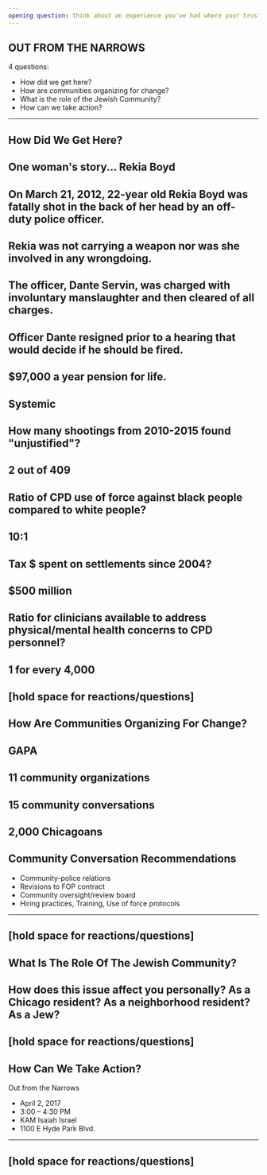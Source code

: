 ```yaml
---
opening question: think about an experience you've had where your trust in authority was eroded
---
```

OUT FROM THE NARROWS
---
4 questions:
* How did we get here?
* How are communities organizing for change?
* What is the role of the Jewish Community?
* How can we take action?
---
How Did We Get Here?
---
One woman's story...
Rekia Boyd
---
On March 21, 2012, 22-year old Rekia Boyd was fatally shot in the  back of her head by an off-duty police officer.
---
Rekia was not carrying a weapon nor was she involved in any wrongdoing.
---
The officer, Dante Servin, was charged with involuntary manslaughter and then cleared of all charges.
---
Officer Dante resigned prior to a hearing that would decide if he should be fired.
---
$97,000 a year pension for life.
---
Systemic
---
How many shootings from 2010-2015 found "unjustified"?
---
2 out of 409
---
Ratio of CPD use of force against black people compared to white people?
---
10:1
---
Tax $ spent on settlements since 2004?
---
$500 million
---
Ratio for clinicians available to address physical/mental health concerns to CPD personnel?
---
1 for every 4,000
---
[hold space for reactions/questions]
---
How Are Communities Organizing For Change?
---
GAPA
---
11 community organizations
---
15 community conversations
---
2,000 Chicagoans
---
Community Conversation Recommendations
---
* Community-police relations
* Revisions to FOP contract
* Community oversight/review board
* Hiring practices, Training, Use of force protocols
---
[hold space for reactions/questions]
---
What Is The Role Of The Jewish Community?
---
How does this issue affect you personally?
As a Chicago resident? As a neighborhood resident? As a Jew?
---
[hold space for reactions/questions]
---
How Can We Take Action?
---
Out from the Narrows
* April 2, 2017
* 3:00 – 4:30 PM
* KAM Isaiah Israel
* 1100 E Hyde Park Blvd.
---
[hold space for reactions/questions]
---
